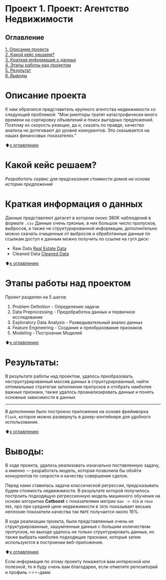 # Проект 1. Проект: Агентство Недвижимости

## Оглавление  
[1. Описание проекта](#Описание-проекта)  
[2. Какой кейс решаем?](#Какой-кейс-решаем)  
[3. Краткая информация о данных](#Краткая-информация-о-данных)  
[4. Этапы работы над проектом](#Этапы-работы-над-проектом)  
[5. Результат](#Результаты)    
[6. Выводы](#Выводы) 

# Описание проекта    
К нам обратился представитель крупного агентства недвижимости со следующей проблемой:
"Мои риелторы тратят катастрофически много времени на сортировку
объявлений и поиск выгодных предложений. Поэтому их скорость реакции, да
и, сказать по правде, качество анализа не дотягивают до уровня конкурентов.
Это сказывается на наших финансовых показателях."


:arrow_up:[к оглавлению](#Оглавление)


# Какой кейс решаем?    
*Разработать сервис для предсказания стоимости домов на основе истории предложений*

# Краткая информация о данных
Данные представляют датасет в котором ококо 380K наблюдений в формате `.csv`
Данные очень грязные, в них большое число пропусков, выбросов, а также не структурированной информации, дополнительно можно скачать очищенные от выбросов и обработанные данные по ссылкам
доступ к данным можно получить по ссылке на гугл диск:  
* Raw Data [Real Estate Data](https://drive.google.com/file/d/11jl_lmpetwKR1s2r4tpwI5LOgFCgVM1k/view?usp=sharing)
* Cleaned Data [Cleaned Data](https://drive.google.com/file/d/1IIKGQKq3IOBCS99RA53ExQPW8PdX0cU2/view?usp=sharing)

  
:arrow_up:[к оглавлению](#Оглавление)


# Этапы работы над проектом  
Проект разделен на 5 шагов:
1. Problem Definition - Определение задачи
2. Data Preprocessing - Предобработка данных и первичное исследование
3. Exploratory Data Analysis - Разведывательный анализ данных
4. Feature Engineering - Создание и преобразование признаков
5. Modeling - Построение Моделей


:arrow_up:[к оглавлению](#Оглавление)


# Результаты:  
В результате работы над проектом, удалось преобразовать неструктурированный массив данных в структурированный,
найти оптимальные стратегии заполнения пропусков и отобрать наиболее важные признаки, также удалось проанализировать
данные и понять основные зависимости в данных

---

В дополнении было построено приложение на основе фреймворка `Flask`, которое можно развернуть в докер-контейнере для удобного использования.

:arrow_up:[к оглавлению](#Оглавление)


# Выводы:  
В ходе проекта, удалось реализовать изначально поставленную задачу, а именно — разработать модель, которая позволила бы обойти конкурентов по скорости и качеству совершения сделок.

Перед нами ставилась задача классической регрессии, предсказывать будем стоимость недвижимости. 
В результате которой получилось построить подходящую регрессионную модель машинного обучения на основе алгоритма **Catboost** с показателями метрик `mae -> 61k` и `rmse 96k`, про при средней цене недвижимости в `383k` показывает
весьма неплохие показатели качества так `MAPE` получается около 16%.

В ходе реализации проекта, были представленные очень не структурированные, зашумленные данные с большим количеством пропусков, но выходе удалось не только структурировать данные, но также выбрать наиболее подходящие признаки, которые затем используются в построении веб-приложения.


:arrow_up:[к оглавлению](#Оглавление)


Если информация по этому проекту покажется вам интересной или полезной, то я буду очень вам благодарен, если отметите репозиторий и профиль ⭐️⭐️⭐️-дами